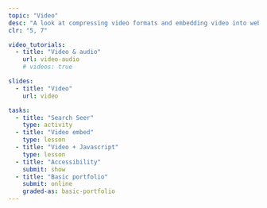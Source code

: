 ```yaml
---
topic: "Video"
desc: "A look at compressing video formats and embedding video into websites—as well as hosting video on global servers."
clr: "5, 7"

video_tutorials:
  - title: "Video & audio"
    url: video-audio
    # videos: true

slides:
  - title: "Video"
    url: video

tasks:
  - title: "Search Seer"
    type: activity
  - title: "Video embed"
    type: lesson
  - title: "Video + Javascript"
    type: lesson
  - title: "Accessibility"
    submit: show
  - title: "Basic portfolio"
    submit: online
    graded-as: basic-portfolio
---
```

